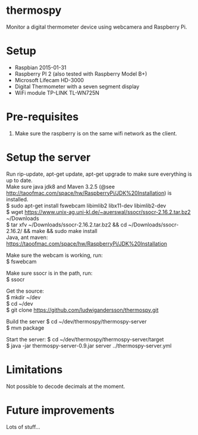 thermospy
=========
Monitor a digital thermometer device using webcamera and Raspberry Pi.

Setup
========
  * Raspbian 2015-01-31
  * Raspberry PI 2 (also tested with Raspberry Model B+)
  * Microsoft Lifecam HD-3000
  * Digital Thermometer with a seven segment display
  * WiFi module TP-LINK TL-WN725N

Pre-requisites
===============
  1. Make sure the raspberry is on the same wifi network as the client.

Setup the server
================
  Run rip-update, apt-get update, apt-get upgrade to make sure everything is up to date.<br />
  Make sure java jdk8 and Maven 3.2.5 (@see http://taoofmac.com/space/hw/RaspberryPi/JDK%20Installation) is installed.<br />
  $ sudo apt-get install fswebcam libimlib2 libx11-dev libimlib2-dev<br />
  $ wget https://www.unix-ag.uni-kl.de/~auerswal/ssocr/ssocr-2.16.2.tar.bz2 ~/Downloads<br />
  $ tar xfv ~/Downloads/ssocr-2.16.2.tar.bz2 && cd ~/Downloads/ssocr-2.16.2/ && make && sudo make install<br />
  Java, ant maven: https://taoofmac.com/space/hw/RaspberryPi/JDK%20Installation<br />

Make sure the webcam is working, run:<br />
  $ fswebcam

Make sure ssocr is in the path, run:<br />
  $ ssocr<br />

Get the source:<br />
  $ mkdir ~/dev<br />
  $ cd ~/dev<br />
  $ git clone https://github.com/ludwigandersson/thermospy.git<br />

Build the server
  $ cd ~/dev/thermospy/thermospy-server <br />
  $ mvn package <br />

Start the server:
  $ cd ~/dev/thermospy/thermospy-server/target <br />
  $ java -jar thermospy-server-0.9.jar server ../thermospy-server.yml  <br />

Limitations
===========
  Not possible to decode decimals at the moment.<br />

Future improvements
===================
  Lots of stuff...<br />






